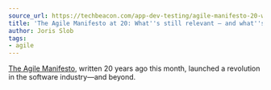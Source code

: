 ```yaml
---
source_url: https://techbeacon.com/app-dev-testing/agile-manifesto-20-whats-still-relevant-whats-not
title: 'The Agile Manifesto at 20: What''s still relevant — and what''s not'
author: Joris Slob
tags:
- agile
---
```


[The Agile Manifesto](http://agilemanifesto.org/), written 20 years ago this month, launched a revolution in the software industry—and beyond.
